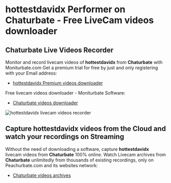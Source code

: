 # hottestdavidx Performer on Chaturbate - Free LiveCam videos downloader

## Chaturbate Live Videos Recorder

Monitor and record livecam videos of **hottestdavidx** from **Chaturbate** with Moniturbate.com
Get a premium trial for free by just and only registering with your Email address:
* [hottestdavidx Premium videos downloader](https://moniturbate.com/request-demo-licence-key.html)

Free livecam videos downloader - Moniturbate Software:
* [Chaturbate videos downloader](https://moniturbate.com/moniturbate-download-software.html)

![hottestdavidx livecam videos recorder](https://peachurnet.com/templates/moniturbate-software.png)


## Capture hottestdavidx videos from the Cloud and watch your recordings on Streaming

Without the need of downloading a software, capture **hottestdavidx** livecam videos from **Chaturbate** 100% online.
Watch Livecam archives from **Chaturbate** unlimitedly from thousands of existing recordings, only on Peachurbate.com and its websites network:
* [Chaturbate videos archives](https://peachurnet.com/)